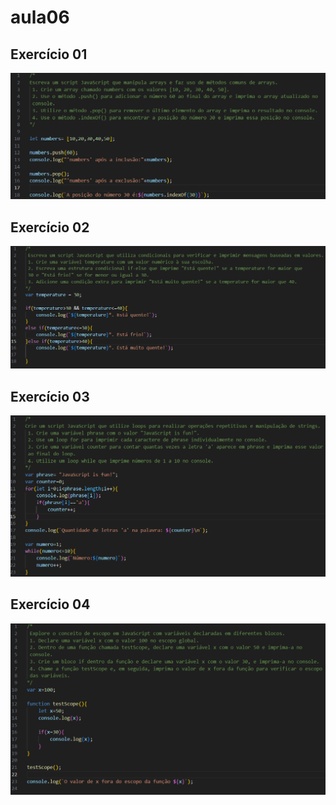 # aula06
<h2>Exercício 01</h2>

![alt text](exercício01.png)

<h2>Exercício 02</h2>

![alt text](exercício02.png)

<h2>Exercício 03</h2>

![alt text](exercício03.png)

<h2>Exercício 04</h2>

![alt text](exercício04.png)